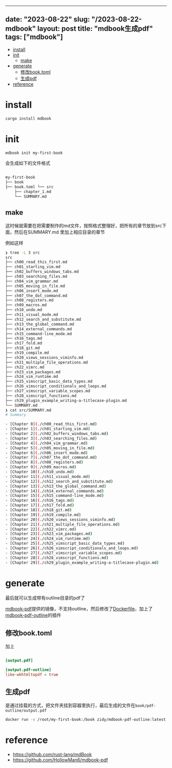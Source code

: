 ______________________________________________________________________

## date: "2023-08-22" slug: "/2023-08-22-mdbook" layout: post title: "mdbook生成pdf" tags: \["mdbook"\]

<!-- vim-markdown-toc GitLab -->

- [install](#install)
- [init](#init)
  - [make](#make)
- [generate](#generate)
  - [修改book.toml](#%E4%BF%AE%E6%94%B9booktoml)
  - [生成pdf](#%E7%94%9F%E6%88%90pdf)
- [reference](#reference)

<!-- vim-markdown-toc -->

# install

```sh
cargo install mdbook
```

# init

```sh
mdbook init my-first-book
```

会生成如下的文件格式

```sh

my-first-book
├── book
├── book.toml └── src
    ├── chapter_1.md
    └── SUMMARY.md

```

## make

这时候就需要在把需要制作的md文件，按照格式整理好，把所有的章节放到src下面，然后在SUMMARY.md 里加上相应目录的章节

例如这样

```sh
❯ tree -L 3 src
src
├── ch00_read_this_first.md
├── ch01_starting_vim.md
├── ch02_buffers_windows_tabs.md
├── ch03_searching_files.md
├── ch04_vim_grammar.md
├── ch05_moving_in_file.md
├── ch06_insert_mode.md
├── ch07_the_dot_command.md
├── ch08_registers.md
├── ch09_macros.md
├── ch10_undo.md
├── ch11_visual_mode.md
├── ch12_search_and_substitute.md
├── ch13_the_global_command.md
├── ch14_external_commands.md
├── ch15_command-line_mode.md
├── ch16_tags.md
├── ch17_fold.md
├── ch18_git.md
├── ch19_compile.md
├── ch20_views_sessions_viminfo.md
├── ch21_multiple_file_operations.md
├── ch22_vimrc.md
├── ch23_vim_packages.md
├── ch24_vim_runtime.md
├── ch25_vimscript_basic_data_types.md
├── ch26_vimscript_conditionals_and_loops.md
├── ch27_vimscript_variable_scopes.md
├── ch28_vimscript_functions.md
├── ch29_plugin_example_writing-a-titlecase-plugin.md
└── SUMMARY.md
❯ cat src/SUMMARY.md
# Summary

- [Chapter 0](./ch00_read_this_first.md)
- [Chapter 1](./ch01_starting_vim.md)
- [Chapter 2](./ch02_buffers_windows_tabs.md)
- [Chapter 3](./ch03_searching_files.md)
- [Chapter 4](./ch04_vim_grammar.md)
- [Chapter 5](./ch05_moving_in_file.md)
- [Chapter 6](./ch06_insert_mode.md)
- [Chapter 7](./ch07_the_dot_command.md)
- [Chapter 8](./ch08_registers.md)
- [Chapter 9](./ch09_macros.md)
- [Chapter 10](./ch10_undo.md)
- [Chapter 11](./ch11_visual_mode.md)
- [Chapter 12](./ch12_search_and_substitute.md)
- [Chapter 13](./ch13_the_global_command.md)
- [Chapter 14](./ch14_external_commands.md)
- [Chapter 15](./ch15_command-line_mode.md)
- [Chapter 16](./ch16_tags.md)
- [Chapter 17](./ch17_fold.md)
- [Chapter 18](./ch18_git.md)
- [Chapter 19](./ch19_compile.md)
- [Chapter 20](./ch20_views_sessions_viminfo.md)
- [Chapter 21](./ch21_multiple_file_operations.md)
- [Chapter 22](./ch22_vimrc.md)
- [Chapter 23](./ch23_vim_packages.md)
- [Chapter 24](./ch24_vim_runtime.md)
- [Chapter 25](./ch25_vimscript_basic_data_types.md)
- [Chapter 26](./ch26_vimscript_conditionals_and_loops.md)
- [Chapter 27](./ch27_vimscript_variable_scopes.md)
- [Chapter 28](./ch28_vimscript_functions.md)
- [Chapter 29](./ch29_plugin_example_writing-a-titlecase-plugin.md)

```

# generate

最后就可以生成带有outline目录的pdf了

[mdbook-pdf](https://hub.docker.com/r/hollowman6/mdbook-pdf)提供的镜像，不支持outline，然后修改了[Dockerfile](https://github.com/HollowMan6/mdbook-pdf/blob/main/Dockerfile)，加上了[mdbook-pdf-outline](https://pypi.org/project/mdbook-pdf-outline/)的插件

## 修改book.toml

加上

```toml

[output.pdf]

[output.pdf-outline]
like-wkhtmltopdf = true
```

## 生成pdf

是通过挂载的方式，把文件夹挂到容器里执行，最后生成的文件在`book/pdf-outline/output.pdf`

```sh
docker run -v /root/my-first-book:/book zidy/mdbook-pdf-outline:latest

```

# reference

- https://github.com/rust-lang/mdBook
- https://github.com/HollowMan6/mdbook-pdf
